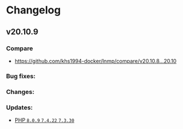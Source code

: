 # Changelog

## v20.10.9

### Compare

* https://github.com/khs1994-docker/lnmp/compare/v20.10.8...20.10

### Bug fixes:

### Changes:

### Updates:

* [PHP `8.0.9` `7.4.22` `7.3.30`](https://www.php.net/ChangeLog-8.php#8.0.9)
